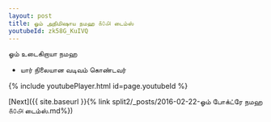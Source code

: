 ```yaml
---
layout: post
title: ஓம் அநிமிஷாய நமஹ ௧௦௮ டைம்ஸ்
youtubeId: zk58G_KuIVQ
---
```

 
 
 ஓம் உடைகிறாயா நமஹ  
 
 -  யார் நிலையான வடிவம் கொண்டவர் 
 
  
 
  
 
 
 
 
 
 


{% include youtubePlayer.html id=page.youtubeId %}
 
[Next]({{ site.baseurl }}{% link  split2/_posts/2016-02-22-ஓம் போக்ட்ரே நமஹ ௧௦௮ டைம்ஸ்.md%})
 
